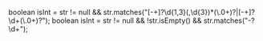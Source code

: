 
boolean isInt = str != null && str.matches("[-+]?\\d{1,3}(,\\d{3})*(\\.0+)?|[-+]?\\d+(\\.0+)?");
boolean isInt = str != null && !str.isEmpty() && str.matches("-?\\d+");
